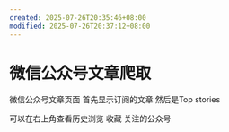 ```yaml
---
created: 2025-07-26T20:35:46+08:00
modified: 2025-07-26T20:37:12+08:00
---
```


# 微信公众号文章爬取

微信公众号文章页面 首先显示订阅的文章 然后是Top stories 

可以在右上角查看历史浏览 收藏 关注的公众号
